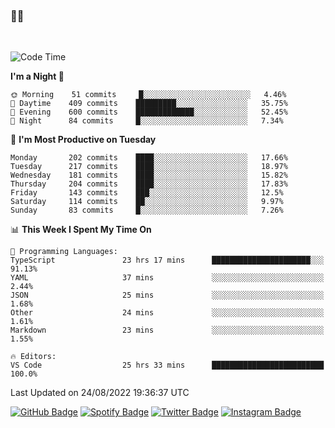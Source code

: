 ### 🤙🍺

<!-- <a href="https://github-readme-stats.vercel.app/api?username=hzak2xx&count_private=true&show_icons=true&theme=dracula">
  <img align="center" src="https://github-readme-stats.vercel.app/api?username=hzak2xx&count_private=true&show_icons=true&theme=dracula" />
</a>
</br> -->
</br>

<!--START_SECTION:waka-->
![Code Time](http://img.shields.io/badge/Code%20Time-1%2C749%20hrs%205%20mins-blue)

**I'm a Night 🦉** 

```text
🌞 Morning    51 commits     █░░░░░░░░░░░░░░░░░░░░░░░░   4.46% 
🌆 Daytime    409 commits    █████████░░░░░░░░░░░░░░░░   35.75% 
🌃 Evening    600 commits    █████████████░░░░░░░░░░░░   52.45% 
🌙 Night      84 commits     █░░░░░░░░░░░░░░░░░░░░░░░░   7.34%

```
📅 **I'm Most Productive on Tuesday** 

```text
Monday       202 commits    ████░░░░░░░░░░░░░░░░░░░░░   17.66% 
Tuesday      217 commits    ████░░░░░░░░░░░░░░░░░░░░░   18.97% 
Wednesday    181 commits    ████░░░░░░░░░░░░░░░░░░░░░   15.82% 
Thursday     204 commits    ████░░░░░░░░░░░░░░░░░░░░░   17.83% 
Friday       143 commits    ███░░░░░░░░░░░░░░░░░░░░░░   12.5% 
Saturday     114 commits    ██░░░░░░░░░░░░░░░░░░░░░░░   9.97% 
Sunday       83 commits     █░░░░░░░░░░░░░░░░░░░░░░░░   7.26%

```


📊 **This Week I Spent My Time On** 

```text
💬 Programming Languages: 
TypeScript               23 hrs 17 mins      ██████████████████████░░░   91.13% 
YAML                     37 mins             ░░░░░░░░░░░░░░░░░░░░░░░░░   2.44% 
JSON                     25 mins             ░░░░░░░░░░░░░░░░░░░░░░░░░   1.68% 
Other                    24 mins             ░░░░░░░░░░░░░░░░░░░░░░░░░   1.61% 
Markdown                 23 mins             ░░░░░░░░░░░░░░░░░░░░░░░░░   1.55%

🔥 Editors: 
VS Code                  25 hrs 33 mins      █████████████████████████   100.0%

```


 Last Updated on 24/08/2022 19:36:37 UTC
<!--END_SECTION:waka-->

[![GitHub Badge](https://img.shields.io/badge/GitHub-100000?style=for-the-badge&logo=github&logoColor=white)](https://github.com/hzak2xx)
[![Spotify Badge](https://img.shields.io/badge/Spotify-1ED760?&style=for-the-badge&logo=spotify&logoColor=white)](https://open.spotify.com/user/uf90s6sbbh75a1mt44clkhkvf)
[![Twitter Badge](https://img.shields.io/badge/Twitter-1DA1F2?style=for-the-badge&logo=twitter&logoColor=white)](https://twitter.com/hzak2xx)
[![Instagram Badge](https://img.shields.io/badge/Instagram-E4405F?style=for-the-badge&logo=instagram&logoColor=white)](https://www.instagram.com/hzak2xx/)
